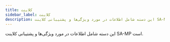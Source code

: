 ```yaml
---
title: کلاینت
sidebar_label: کلاینت
description: این دسته شامل اطلاعات در مورد ویژگی‌ها و پشتیبانی کلاینت SA-MP است.
---
```


این دسته شامل اطلاعات در مورد ویژگی‌ها و پشتیبانی کلاینت SA-MP است.